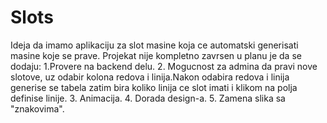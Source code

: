 # Slots
Ideja da imamo aplikaciju za slot masine koja ce automatski generisati masine koje se prave.
Projekat nije kompletno zavrsen u planu je da se dodaju:
1.Provere na backend delu.
2. Mogucnost za admina da pravi nove slotove, uz odabir kolona redova i linija.Nakon odabira redova i linija generise se tabela zatim bira koliko linija ce slot imati i klikom na polja definise linije.
3. Animacija.
4. Dorada design-a.
5. Zamena slika sa "znakovima".
